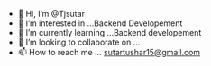 - 👋 Hi, I’m @Tjsutar
- 👀 I’m interested in ...Backend Developement
- 🌱 I’m currently learning ...Backend developement
- 💞️ I’m looking to collaborate on ...
- 📫 How to reach me ... sutartushar15@gmail.com

<!---
Tjsutar/Tjsutar is a ✨ special ✨ repository because its `README.md` (this file) appears on your GitHub profile.
You can click the Preview link to take a look at your changes.
--->

